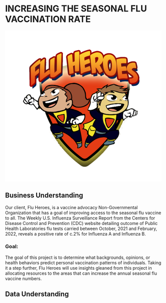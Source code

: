 # INCREASING THE SEASONAL FLU VACCINATION RATE

![alt text](data/Flu-Heroes.png)


## Business Understanding

Our client, Flu Heroes, is a vaccine advocacy Non-Governmental Organization that has a goal of improving access to the seasonal flu vaccine to all. The Weekly U.S. Influenza Surveillance Report from the Centers for Disease Control and Prevention (CDC) website detailing outcome of Public Health Laboratories flu tests carried between October, 2021 and February, 2022, reveals a positive rate of c.2% for Influenza A and Influenza B. 

### Goal: 

The goal of this project is to determine what backgrounds, opinions, or health behaviors predict personal vaccination patterns of individuals. Taking it a step further, Flu Heroes will use insights gleaned from this project in allocating resources to the areas that can increase the annual seasonal flu vaccine numbers. 

## Data Understanding


```python

```
